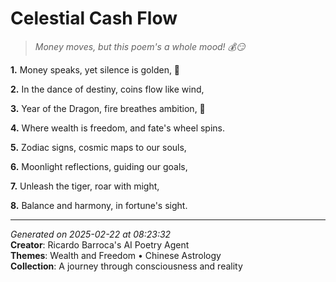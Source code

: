 # Celestial Cash Flow

> *Money moves, but this poem's a whole mood! 💰😏*

**1.** Money speaks, yet silence is golden, 🧧


**2.** In the dance of destiny, coins flow like wind,


**3.** Year of the Dragon, fire breathes ambition, 🐉


**4.** Where wealth is freedom, and fate's wheel spins.


**5.** Zodiac signs, cosmic maps to our souls,


**6.** Moonlight reflections, guiding our goals,


**7.** Unleash the tiger, roar with might,


**8.** Balance and harmony, in fortune's sight.



---

*Generated on 2025-02-22 at 08:23:32*  
**Creator**: Ricardo Barroca's AI Poetry Agent  
**Themes**: Wealth and Freedom • Chinese Astrology  
**Collection**: A journey through consciousness and reality